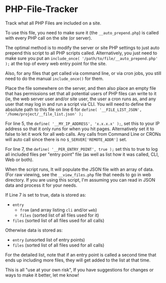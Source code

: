 # PHP-File-Tracker
Track what all PHP Files are included on a site.

To use this file, you need to make sure it (the `__auto_prepend.php`) is called with every PHP call on the site (or server).

The optimal method is to modify the server or site PHP settings to just auto prepend this script to all PHP scripts called. Alternatively, you just need to make sure you put an `include_once( '/path/to/file/__auto_prepend.php' );` at the top of every web entry point for the site. 

Also, for any files that get called via command line, or via cron jobs, you still need to do the manual `include_once()` for them.

Place the file somewhere on the server, and then also place an empty file that has permissions set that all potential users of PHP files can write to it (ie, the web server user and/or site user, the user a cron runs as, and any user that may log in and run a script via CLI. You will need to define the absolute path to this file on line 6 for `define( '__FILE_LIST_JSON', '/home/project/__file_list.json' );`

For line 5, the `define( '__MY_IP_ADDRESS', 'x.x.x.x' );`, set this to your IP address so that it only runs for when you hit pages. Alternatively set it to false to let it work for all web calls. Any calls from Command Line or CRONs will auto call since there is no `$_SERVER['REMOTE_ADDR']` set. 

For line 7, the `define( '__PER_ENTRY_POINT', true );` set this to true to log all included files per "entry point" file (as well as list how it was called, CLI, Web or both).

When the script runs, It will populate the JSON file with an array of data. (For raw viewing, see the `__view_files.php` file that needs to go in web directory. If you are using this script, I'm assuming you can read in JSON data and process it for your needs.

If Line 7 is set to true, data is stored as:

- `entry`
  - `from` (and array listing `cli` and/or `web`)
  - `files` (sorted list of all files used for it)
- `files` (sorted list of all files used for all calls)

Otherwise data is stored as:

- `entry` (unsorted list of entry points)
- `files` (sorted list of all files used for all calls)

For the detailed list, note that if an entry point is called a second time that ends up including more files, they will get added to the list at that time.

This is all "use at your own risk", If you have suggestions for changes or ways to make it better, let me know!
